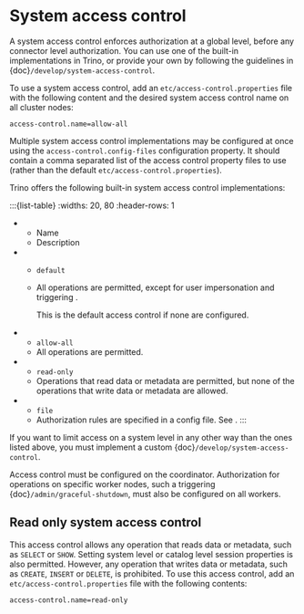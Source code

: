 # System access control

A system access control enforces authorization at a global level,
before any connector level authorization. You can use one of the built-in
implementations in Trino, or provide your own by following the guidelines in
{doc}`/develop/system-access-control`.

To use a system access control, add an `etc/access-control.properties` file
with the following content and the desired system access control name on all
cluster nodes:

```text
access-control.name=allow-all
```

Multiple system access control implementations may be configured at once
using the `access-control.config-files` configuration property. It should
contain a comma separated list of the access control property files to use
(rather than the default `etc/access-control.properties`).

Trino offers the following built-in system access control implementations:

:::{list-table}
:widths: 20, 80
:header-rows: 1

* - Name
  - Description
* - `default`
  - All operations are permitted, except for user impersonation and triggering
    [](/admin/graceful-shutdown).

    This is the default access control if none are configured.
* - `allow-all`
  - All operations are permitted.
* - `read-only`
  - Operations that read data or metadata are permitted, but none of the
    operations that write data or metadata are allowed.
* - `file`
  - Authorization rules are specified in a config file. See
    [](/security/file-system-access-control).
:::

If you want to limit access on a system level in any other way than the ones
listed above, you must implement a custom {doc}`/develop/system-access-control`.

Access control must be configured on the coordinator. Authorization for
operations on specific worker nodes, such a triggering
{doc}`/admin/graceful-shutdown`, must also be configured on all workers.

## Read only system access control

This access control allows any operation that reads data or
metadata, such as `SELECT` or `SHOW`. Setting system level or catalog level
session properties is also permitted. However, any operation that writes data or
metadata, such as `CREATE`, `INSERT` or `DELETE`, is prohibited.
To use this access control, add an `etc/access-control.properties`
file with the following contents:

```text
access-control.name=read-only
```
